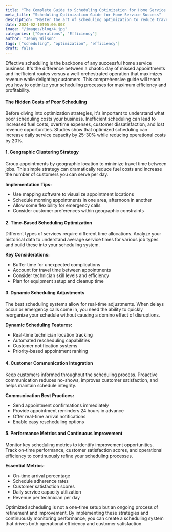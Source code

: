 ```yaml
---
title: "The Complete Guide to Scheduling Optimization for Home Service Businesses"
meta_title: "Scheduling Optimization Guide for Home Service Success"
description: "Master the art of scheduling optimization to reduce travel time, increase service capacity, and improve customer satisfaction in your home service business."
date: 2024-02-10T05:00:00Z
image: "/images/blog/4.jpg"
categories: ["Operations", "Efficiency"]
author: "Jenny Wilson"
tags: ["scheduling", "optimization", "efficiency"]
draft: false
---
```


Effective scheduling is the backbone of any successful home service business. It's the difference between a chaotic day of missed appointments and inefficient routes versus a well-orchestrated operation that maximizes revenue while delighting customers. This comprehensive guide will teach you how to optimize your scheduling processes for maximum efficiency and profitability.

#### The Hidden Costs of Poor Scheduling

Before diving into optimization strategies, it's important to understand what poor scheduling costs your business. Inefficient scheduling can lead to increased fuel costs, overtime expenses, customer dissatisfaction, and lost revenue opportunities. Studies show that optimized scheduling can increase daily service capacity by 25-30% while reducing operational costs by 20%.

#### 1. Geographic Clustering Strategy

Group appointments by geographic location to minimize travel time between jobs. This simple strategy can dramatically reduce fuel costs and increase the number of customers you can serve per day.

**Implementation Tips:**
- Use mapping software to visualize appointment locations
- Schedule morning appointments in one area, afternoon in another
- Allow some flexibility for emergency calls
- Consider customer preferences within geographic constraints

#### 2. Time-Based Scheduling Optimization

Different types of services require different time allocations. Analyze your historical data to understand average service times for various job types and build these into your scheduling system.

**Key Considerations:**
- Buffer time for unexpected complications
- Account for travel time between appointments
- Consider technician skill levels and efficiency
- Plan for equipment setup and cleanup time

#### 3. Dynamic Scheduling Adjustments

The best scheduling systems allow for real-time adjustments. When delays occur or emergency calls come in, you need the ability to quickly reorganize your schedule without causing a domino effect of disruptions.

**Dynamic Scheduling Features:**
- Real-time technician location tracking
- Automated rescheduling capabilities
- Customer notification systems
- Priority-based appointment ranking

#### 4. Customer Communication Integration

Keep customers informed throughout the scheduling process. Proactive communication reduces no-shows, improves customer satisfaction, and helps maintain schedule integrity.

**Communication Best Practices:**
- Send appointment confirmations immediately
- Provide appointment reminders 24 hours in advance
- Offer real-time arrival notifications
- Enable easy rescheduling options

#### 5. Performance Metrics and Continuous Improvement

Monitor key scheduling metrics to identify improvement opportunities. Track on-time performance, customer satisfaction scores, and operational efficiency to continuously refine your scheduling processes.

**Essential Metrics:**
- On-time arrival percentage
- Schedule adherence rates
- Customer satisfaction scores
- Daily service capacity utilization
- Revenue per technician per day

Optimized scheduling is not a one-time setup but an ongoing process of refinement and improvement. By implementing these strategies and continuously monitoring performance, you can create a scheduling system that drives both operational efficiency and customer satisfaction.